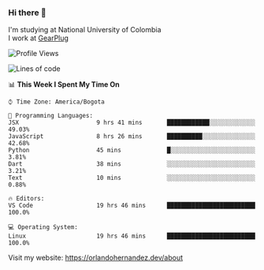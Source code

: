 ### Hi there 👋


<!--**AR4Z/AR4Z** is a ✨ _special_ ✨ repository because its `README.md` (this file) appears on your GitHub profile.

Here are some ideas to get you started:-->
I'm studying at National University of Colombia
<br>
I work at <a href="https://gearplug.io/en/">GearPlug</a>
<br>

<!--START_SECTION:waka-->
![Profile Views](http://img.shields.io/badge/Profile%20Views-0-blue)

![Lines of code](https://img.shields.io/badge/From%20Hello%20World%20I%27ve%20Written-22.1%20million%20lines%20of%20code-blue)

📊 **This Week I Spent My Time On** 

```text
⌚︎ Time Zone: America/Bogota

💬 Programming Languages: 
JSX                      9 hrs 41 mins       ████████████░░░░░░░░░░░░░   49.03% 
JavaScript               8 hrs 26 mins       ██████████░░░░░░░░░░░░░░░   42.68% 
Python                   45 mins             █░░░░░░░░░░░░░░░░░░░░░░░░   3.81% 
Dart                     38 mins             ░░░░░░░░░░░░░░░░░░░░░░░░░   3.21% 
Text                     10 mins             ░░░░░░░░░░░░░░░░░░░░░░░░░   0.88%

🔥 Editors: 
VS Code                  19 hrs 46 mins      █████████████████████████   100.0%

💻 Operating System: 
Linux                    19 hrs 46 mins      █████████████████████████   100.0%

```


<!--END_SECTION:waka-->


Visit my website: https://orlandohernandez.dev/about

